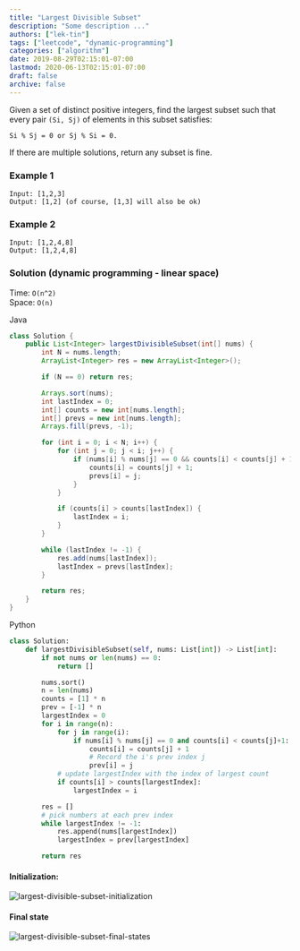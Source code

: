 ```yaml
---
title: "Largest Divisible Subset"
description: "Some description ..."
authors: ["lek-tin"]
tags: ["leetcode", "dynamic-programming"]
categories: ["algorithm"]
date: 2019-08-29T02:15:01-07:00
lastmod: 2020-06-13T02:15:01-07:00
draft: false
archive: false
---
```


Given a set of distinct positive integers, find the largest subset such that every pair `(Si, Sj)` of elements in this subset satisfies:  

```
Si % Sj = 0 or Sj % Si = 0.
```

If there are multiple solutions, return any subset is fine.  

### Example 1

```
Input: [1,2,3]
Output: [1,2] (of course, [1,3] will also be ok)
```

### Example 2

```
Input: [1,2,4,8]
Output: [1,2,4,8]
```

### Solution (dynamic programming - linear space)

Time: `O(n^2)`  
Space: `O(n)`  

Java
```java
class Solution {
    public List<Integer> largestDivisibleSubset(int[] nums) {
        int N = nums.length;
        ArrayList<Integer> res = new ArrayList<Integer>();

        if (N == 0) return res;

        Arrays.sort(nums);
        int lastIndex = 0;
        int[] counts = new int[nums.length];
        int[] prevs = new int[nums.length];
        Arrays.fill(prevs, -1);

        for (int i = 0; i < N; i++) {
            for (int j = 0; j < i; j++) {
                if (nums[i] % nums[j] == 0 && counts[i] < counts[j] + 1) {
                    counts[i] = counts[j] + 1;
                    prevs[i] = j;
                }
            }

            if (counts[i] > counts[lastIndex]) {
                lastIndex = i;
            }
        }

        while (lastIndex != -1) {
            res.add(nums[lastIndex]);
            lastIndex = prevs[lastIndex];
        }

        return res;
    }
}
```

Python
```python
class Solution:
    def largestDivisibleSubset(self, nums: List[int]) -> List[int]:
        if not nums or len(nums) == 0:
            return []

        nums.sort()
        n = len(nums)
        counts = [1] * n
        prev = [-1] * n
        largestIndex = 0
        for i in range(n):
            for j in range(i):
                if nums[i] % nums[j] == 0 and counts[i] < counts[j]+1:
                    counts[i] = counts[j] + 1
                    # Record the i's prev index j
                    prev[i] = j
            # update largestIndex with the index of largest count
            if counts[i] > counts[largestIndex]:
                largestIndex = i

        res = []
        # pick numbers at each prev index
        while largestIndex != -1:
            res.append(nums[largestIndex])
            largestIndex = prev[largestIndex]

        return res
```

#### Initialization:

![largest-divisible-subset-initialization](/img/post/largest-divisible-subset-initialization.jpg)

#### Final state

![largest-divisible-subset-final-states](/img/post/largest-divisible-subset-final-states.jpg)